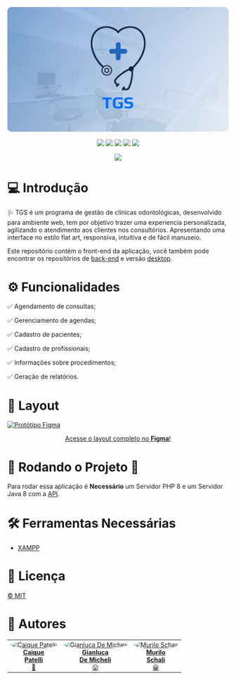 
<p align="center">
  <img src="https://github.com/Fatec-ID-Grupo-2-2023/tgs-web-hk/blob/main/assets/img/banner.png" />
</p>

<p align="center">
    <img src = "https://img.shields.io/badge/-PHP-blue"/>
    <img src = "https://img.shields.io/badge/-CSS-orange"/>
    <img src =  "https://img.shields.io/badge/-SCSS-purple"/>
    <img src = "https://img.shields.io/badge/-HTML-orange"/>
    <img src = "https://img.shields.io/badge/-JavaScript-yellow"/>
</p>

<p align = "center">
  <img src="https://img.shields.io/badge/TGS-Em%20Constru%C3%A7%C3%A3o-blue" />
</p>
  

# 💻 Introdução

  🩺 TGS é um programa de gestão de clínicas odontológicas, desenvolvido para ambiente web, tem por objetivo trazer uma experiencia personalizada, agilizando o atendimento aos clientes nos consultórios. Apresentando uma interface no estilo flat art, responsiva, intuitiva e de fácil manuseio.

  Este repositório contém o front-end da aplicação, você também pode encontrar os repositórios de [back-end](https://github.com/Fatec-ID-Grupo-2-2023/tgs-web-archive) e versão [desktop](https://github.com/Fatec-ID-Grupo-2-2023/tgs-desktop).
  
# ⚙️ Funcionalidades

:white_check_mark: Agendamento de consultas;

:white_check_mark: Gerenciamento de agendas;

:white_check_mark: Cadastro de pacientes;

:white_check_mark: Cadastro de profissionais;

:white_check_mark: Informações sobre procedimentos;

:white_check_mark: Geração de relatórios.


# 🧠 Layout
  <center>
        <p></b></p>
    </center>
<a href="https://www.figma.com/community/file/1012833819051900162" align="center" target="_blank">
    <img src="https://s3-alpha-sig.figma.com/hub/file/1597063089/ef94c9e0-a4cb-4d4b-98be-a664273bd0c8-cover.png?Expires=1653868800&Signature=CdSRjgY6AyMhkn7cdlBq6RiRtb0KZawC3Eb8QvQAObzg79HX8Q8EbHeuwnHGEtH~VPM9rynK9bAFHSeF47~19T5-m3W1W60Q3vEmWKjzk53itPKPT~tud6B2dpnQaUxQdcEsEV2tRUcoRu~hFrHM39oNN7X-KvHNAxMtK7l9UdHl2IUPG68ponUWWooTKoMsNdZvMxVIjAw~xGQwLSUB4ojOM5R--bmVfTrdJlasNrSpkncqpFnyP8tIoWIFnUj7BOXEsM5jYpBdcI6Taxwllua0Rr1OZmbsP7kt767PX3qGkjbU2MLtQKfQ91Wf8yH0dYi2~NrKOPCOzz5lXZ0wJA__&Key-Pair-Id=APKAINTVSUGEWH5XD5UA" width="710px" height="410px"  alt="Protótipo Figma" />
    <br>
    <center>
        <p>Acesse o layout completo no <b>Figma</b>!</p>
    </center>
</a>


# 🎲  Rodando o Projeto 🧭

    
   Para rodar essa aplicação é **Necessário** um Servidor PHP 8 e um Servidor Java 8 com a [API](https://github.com/Fatec-ID-Grupo-2-2023/tgs-api).

 

# 🛠  Ferramentas Necessárias
 * [XAMPP](https://www.apachefriends.org/index.html)


# 📝  Licença
[© MIT](https://github.com/Fatec-ID-Grupo-2-2023/tgs-web/blob/main/LICENSE)


# 🦸  Autores 
<div align="center">
  <table>
    <tr align="center">
      <td>
        <a href="https://github.com/CaiquePatelliScapeline" target="_blank">
          <img style="border-radius: 50%" src="https://avatars.githubusercontent.com/u/56651727?v=4" width="100px" alt="Caique Patelli" />
          <br>
          <b>Caique<br>Patelli</b>
          <br>
          🖖
        </a>  
      </td>   
      <td>
        <a href="https://github.com/GianlucaDeMicheli" target="_blank">
          <img style="border-radius: 50%" src="https://avatars.githubusercontent.com/u/56308126?v=4" width="100px" alt="Gianluca De Micheli" />
          <br>
          <b>Gianluca<br>De Micheli</b>
          <br>
          😛
        </a>
      </td>
      <td>
        <a href="https://github.com/MuriloSchali" target="_blank">
          <img style="border-radius: 50%" src="https://avatars.githubusercontent.com/u/89110560?v=4" width="100px" alt="Murilo Schali"/>
          <br>
          <b>Murilo<br>Schali</b>
          <br>
          😀
        </a>
      </td>
    </tr>
  </table>
</div>
